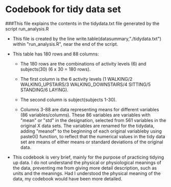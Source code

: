 # Codebook for tidy data set

###This file explains the contents in the tidydata.txt file generated by the script run_analysis.R

* This file is created by the line write.table(datasummary,"./tidydata.txt") within "run_analysis.R", near the end of the script. 

* This table has 180 rows and 88 columns:

	* The 180 rows are the combinations of activity levels (6) and subjects(30) (6 x 30 = 180 rows).
 
	* The first column is the 6 activity levels (1 WALKING/2 WALKING_UPSTAIRS/3 WALKING_DOWNSTAIRS/4 SITTING/5 STANDING/6 LAYING). 

	* The second column is subject(subjects 1-30). 

	* Columns 3-88 are data representing means for different variables (86 variables/columns). These 86 variables are variables with "mean" or "std" in the designation, selected from 561 variables in the original X data sets. The variables are renamed for the tidydata, adding "meanof" to the beginning of each original variableby using paste0() function, to reflect that the numerical values in the tidy data set are means of either means or standard deviations of the original data.



* This codebook is very brief, mainly for the purpose of practicing tidying up data. I do not understand the physical or physiological meanings of the data, preventing me from giving more detail description, such as units and the meanings. Had I understood the physical meaning of the data, my codebook would have been more detailed.
